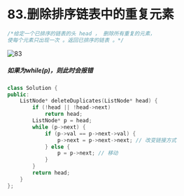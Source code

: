 # 83.删除排序链表中的重复元素
```c++
/*给定一个已排序的链表的头 head ， 删除所有重复的元素，
使每个元素只出现一次 。返回已排序的链表 。*/
```
![83](https://github.com/user-attachments/assets/48515311-5033-474c-8b4b-b735c5238ce2)
##### 如果为while(p)，则此时会报错
```c++
class Solution {
public:
    ListNode* deleteDuplicates(ListNode* head) {
        if (!head || !head->next)
            return head;
        ListNode* p = head;
        while (p->next) {
            if (p->val == p->next->val) {
                p->next = p->next->next; // 改变链接方式
            } else {
                p = p->next; // 移动
            }
        }
        return head;
    }
};
```
